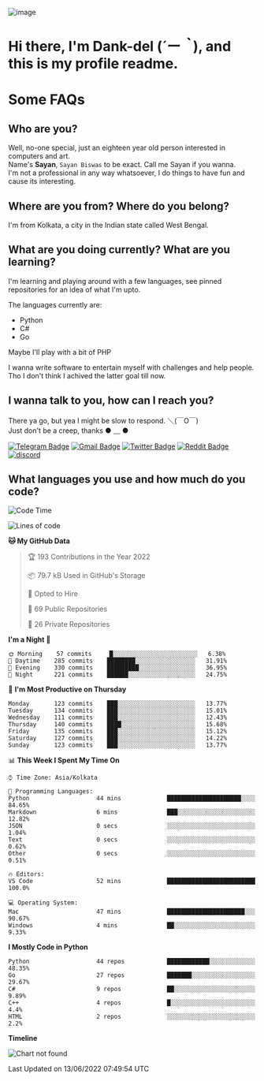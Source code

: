 ![image](https://user-images.githubusercontent.com/63096193/125182844-29f20800-e22f-11eb-8dc9-b0f2d29647bb.png)

# **Hi there, I'm Dank-del (*´ー｀*), and this is my profile readme.**
<!--  [![Profile views](https://gpvc.arturio.dev/dank-del)](https://github.com/dank-del) -->
# Some FAQs

## **Who are you?**

Well, no-one special, just an eighteen year old person interested in computers and art. \
Name's **Sayan**, `Sayan Biswas` to be exact. Call me Sayan if you wanna. \
I'm not a professional in any way whatsoever, I do things to have fun and cause its interesting.

## **Where are you from? Where do you belong?**

I'm from Kolkata, a city in the Indian state called West Bengal.

## **What are you doing currently? What are you learning?**

I'm learning and playing around with a few languages, see pinned repositories for an idea of what I'm upto.

The languages currently are:

- Python
- C#
- Go

Maybe I'll play with a bit of PHP

I wanna write software to entertain myself with challenges and help people. \
Tho I don't think I achived the latter goal till now.

<!--## **Eww, I see a weeb profile.**

Can't help it, it's the best way to hide my face on this account
> Why do people hate weebs .-.

## **Cool, what more interests you?**

My interests are quite, weird. They're scattered all over the place. \
I've been fascinated by music and have studied it since the age of 6, I've performed on stage and on air but yeah now I've been away from that. I specialize in key instruments. \
Another thing that interests me is Media Production, aka, working with audio, video and broadcasting media.

> I just like art in general. also feeds the reason of me being obsessed with Japanese drawings (⋟ ﹏ ⋞)-->

## **I wanna talk to you, how can I reach you?**

There ya go, but yea I might be slow to respond. ＼(￣O￣) \
Just don't be a creep, thanks ● ﹏ ●

[![Telegram Badge](https://img.shields.io/badge/-dank_as_fuck-1ca0f1?style=flat-square&logo=telegram&logoColor=white&link=https://t.me/dank_as_fuck)](https://t.me/dank_as_fuck)
[![Gmail Badge](https://img.shields.io/badge/-chizuru@kanojo.tk-c14438?style=flat-square&logo=Gmail&logoColor=white&link=mailto:chizuru@kanojo.tk)](mailto:chizuru@kanojo.tk)
[![Twitter Badge](https://img.shields.io/twitter/follow/TheDankDel?style=social)](https://twitter.com/TheDankDel)
[![Reddit Badge](https://img.shields.io/reddit/user-karma/combined/dank_as_fuck_?style=social)](https://www.reddit.com/user/dank_as_fuck_/)
[![discord](https://discord-md-badge.vercel.app/api/shield/506536929152466945?style=social)](https://discordapp.com/users/506536929152466945)

## **What languages you use and how much do you code?**

<!--START_SECTION:waka-->
![Code Time](http://img.shields.io/badge/Code%20Time-605%20hrs%2041%20mins-blue)

![Lines of code](https://img.shields.io/badge/From%20Hello%20World%20I%27ve%20Written-749%20Thousand%20lines%20of%20code-blue)

**🐱 My GitHub Data** 

> 🏆 193 Contributions in the Year 2022
 > 
> 📦 79.7 kB Used in GitHub's Storage 
 > 
> 💼 Opted to Hire
 > 
> 📜 69 Public Repositories 
 > 
> 🔑 26 Private Repositories  
 > 
**I'm a Night 🦉** 

```text
🌞 Morning    57 commits     █░░░░░░░░░░░░░░░░░░░░░░░░   6.38% 
🌆 Daytime    285 commits    ████████░░░░░░░░░░░░░░░░░   31.91% 
🌃 Evening    330 commits    █████████░░░░░░░░░░░░░░░░   36.95% 
🌙 Night      221 commits    ██████░░░░░░░░░░░░░░░░░░░   24.75%

```
📅 **I'm Most Productive on Thursday** 

```text
Monday       123 commits    ███░░░░░░░░░░░░░░░░░░░░░░   13.77% 
Tuesday      134 commits    ███░░░░░░░░░░░░░░░░░░░░░░   15.01% 
Wednesday    111 commits    ███░░░░░░░░░░░░░░░░░░░░░░   12.43% 
Thursday     140 commits    ████░░░░░░░░░░░░░░░░░░░░░   15.68% 
Friday       135 commits    ███░░░░░░░░░░░░░░░░░░░░░░   15.12% 
Saturday     127 commits    ███░░░░░░░░░░░░░░░░░░░░░░   14.22% 
Sunday       123 commits    ███░░░░░░░░░░░░░░░░░░░░░░   13.77%

```


📊 **This Week I Spent My Time On** 

```text
⌚︎ Time Zone: Asia/Kolkata

💬 Programming Languages: 
Python                   44 mins             █████████████████████░░░░   84.65% 
Markdown                 6 mins              ███░░░░░░░░░░░░░░░░░░░░░░   12.82% 
JSON                     0 secs              ░░░░░░░░░░░░░░░░░░░░░░░░░   1.04% 
Text                     0 secs              ░░░░░░░░░░░░░░░░░░░░░░░░░   0.62% 
Other                    0 secs              ░░░░░░░░░░░░░░░░░░░░░░░░░   0.51%

🔥 Editors: 
VS Code                  52 mins             █████████████████████████   100.0%

💻 Operating System: 
Mac                      47 mins             ██████████████████████░░░   90.67% 
Windows                  4 mins              ██░░░░░░░░░░░░░░░░░░░░░░░   9.33%

```

**I Mostly Code in Python** 

```text
Python                   44 repos            ████████████░░░░░░░░░░░░░   48.35% 
Go                       27 repos            ███████░░░░░░░░░░░░░░░░░░   29.67% 
C#                       9 repos             ██░░░░░░░░░░░░░░░░░░░░░░░   9.89% 
C++                      4 repos             █░░░░░░░░░░░░░░░░░░░░░░░░   4.4% 
HTML                     2 repos             ░░░░░░░░░░░░░░░░░░░░░░░░░   2.2%

```


**Timeline**

![Chart not found](https://raw.githubusercontent.com/Dank-del/Dank-del/main/charts/bar_graph.png) 


 Last Updated on 13/06/2022 07:49:54 UTC
<!--END_SECTION:waka-->

<!--## **Can I stalk your spotify?**

Um sure.

![OwO Spotify](https://spotify-recently-played-readme.vercel.app/api?user=31fdrsslnr7nvq4ytqwtw7c4rxfm&count=5)-->
